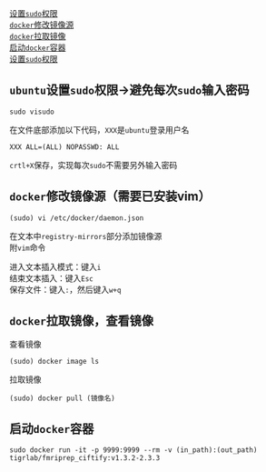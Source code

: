 [设置`sudo`权限](##`ubuntu`设置`sudo`权限→避免每次`sudo`输入密码)  
[`docker`修改镜像源](##`docker`修改镜像源（需要已安装vim）)  
[`docker`拉取镜像](##`docker`拉取镜像，查看镜像)  
[启动`docker`容器](##启动`docker`容器)  
[设置`sudo`权限](url`ubuntu`设置`sudo`权限→避免每次`sudo`输入密码)
## `ubuntu`设置`sudo`权限→避免每次`sudo`输入密码
    sudo visudo
    
在文件底部添加以下代码，`XXX`是`ubuntu`登录用户名  
    
    XXX ALL=(ALL) NOPASSWD: ALL 
`crtl+X`保存，实现每次`sudo`不需要另外输入密码

## `docker`修改镜像源（需要已安装vim）
    (sudo) vi /etc/docker/daemon.json  

在文本中`registry-mirrors`部分添加镜像源  
附`vim`命令    

进入文本插入模式：键入`i`  
结束文本插入：键入`Esc`  
保存文件：键入`:`，然后键入`w+q`  

## `docker`拉取镜像，查看镜像
查看镜像  

    (sudo) docker image ls  

拉取镜像

    (sudo) docker pull (镜像名)

## 启动`docker`容器

    sudo docker run -it -p 9999:9999 --rm -v (in_path):(out_path) tigrlab/fmriprep_ciftify:v1.3.2-2.3.3
